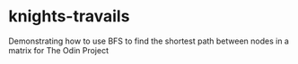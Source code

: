 # knights-travails
Demonstrating how to use BFS to find the shortest path between nodes in a matrix for The Odin Project
